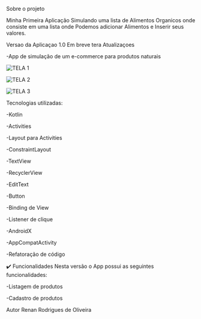 Sobre o projeto

Minha Primeira Aplicação Simulando uma lista de Alimentos Organicos onde consiste em uma lista onde Podemos adicionar Alimentos  e Inserir seus valores.



Versao da Aplicaçao 1.0 Em breve tera Atualizaçoes

-App de simulação de um e-commerce para produtos naturais






![TELA 1](https://github.com/RenanRodrigu3s/Lista-de-Alimentos-No-Organicos-1.0/assets/111148273/17d33e9f-be7e-4dee-aa78-ea5999e0fe22)










![TELA 2](https://github.com/RenanRodrigu3s/Lista-de-Alimentos-No-Organicos-1.0/assets/111148273/ef5efff1-fb5d-475d-8b8f-be419dc9c4cb)









![TELA 3](https://github.com/RenanRodrigu3s/Lista-de-Alimentos-No-Organicos-1.0/assets/111148273/bde0c668-d2cb-4871-a5c3-17faa4e4c13c)







Tecnologias utilizadas:

-Kotlin

-Activities

-Layout para Activities

-ConstraintLayout

-TextView

-RecyclerView

-EditText

-Button

-Binding de View

-Listener de clique

-AndroidX

-AppCompatActivity

-Refatoração de código


✔️ Funcionalidades
Nesta versão o App possui as seguintes funcionalidades:

-Listagem de produtos

-Cadastro de produtos



Autor
Renan Rodrigues de Oliveira


